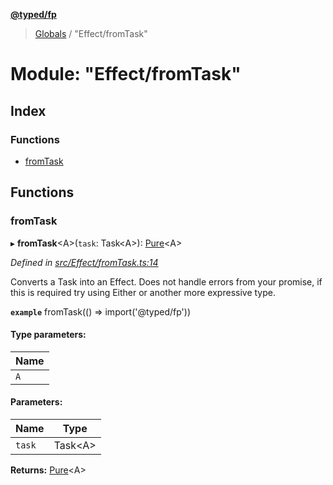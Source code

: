 **[@typed/fp](../README.md)**

> [Globals](../globals.md) / "Effect/fromTask"

# Module: "Effect/fromTask"

## Index

### Functions

* [fromTask](_effect_fromtask_.md#fromtask)

## Functions

### fromTask

▸ **fromTask**\<A>(`task`: Task\<A>): [Pure](_effect_effect_.md#pure)\<A>

*Defined in [src/Effect/fromTask.ts:14](https://github.com/TylorS/typed-fp/blob/8639976/src/Effect/fromTask.ts#L14)*

Converts a Task into an Effect. Does not handle errors from your promise, if this is required
try using Either or another more expressive type.

**`example`** 
fromTask(() => import('@typed/fp'))

#### Type parameters:

Name |
------ |
`A` |

#### Parameters:

Name | Type |
------ | ------ |
`task` | Task\<A> |

**Returns:** [Pure](_effect_effect_.md#pure)\<A>
